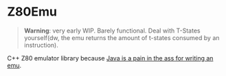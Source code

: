 # Z80Emu
> **Warning**: very early WIP. Barely functional. Deal with T-States yourself(dw, the emu returns the amount of t-states consumed by an instruction).

C++ Z80 emulator library because [Java is a pain in the ass for writing an emu](https://github.com/atirut-w/ocz80/blob/main/src/main/java/com/github/atirut/ocz80/state/Run.java).
